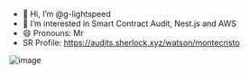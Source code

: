 - 👋 Hi, I’m @g-lightspeed
- 👀 I’m interested in Smart Contract Audit, Nest.js and AWS
- 😄 Pronouns: Mr
- SR Profile: https://audits.sherlock.xyz/watson/montecristo

![image](https://github.com/user-attachments/assets/1eccec34-4e2f-47e9-96f8-17cb099cb875)


<!---
g-lightspeed/g-lightspeed is a ✨ special ✨ repository because its `README.md` (this file) appears on your GitHub profile.
You can click the Preview link to take a look at your changes.
--->
